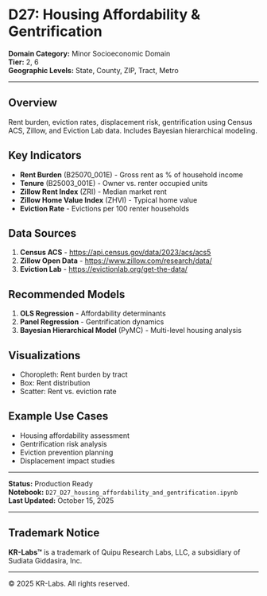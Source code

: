 # D27: Housing Affordability & Gentrification

**Domain Category:** Minor Socioeconomic Domain  
**Tier:** 2, 6  
**Geographic Levels:** State, County, ZIP, Tract, Metro

---

## Overview

Rent burden, eviction rates, displacement risk, gentrification using Census ACS, Zillow, and Eviction Lab data. Includes Bayesian hierarchical modeling.

## Key Indicators

- **Rent Burden** (B25070_001E) - Gross rent as % of household income
- **Tenure** (B25003_001E) - Owner vs. renter occupied units
- **Zillow Rent Index** (ZRI) - Median market rent
- **Zillow Home Value Index** (ZHVI) - Typical home value
- **Eviction Rate** - Evictions per 100 renter households

## Data Sources

1. **Census ACS** - https://api.census.gov/data/2023/acs/acs5
2. **Zillow Open Data** - https://www.zillow.com/research/data/
3. **Eviction Lab** - https://evictionlab.org/get-the-data/

## Recommended Models

1. **OLS Regression** - Affordability determinants
2. **Panel Regression** - Gentrification dynamics
3. **Bayesian Hierarchical Model** (PyMC) - Multi-level housing analysis

## Visualizations

- Choropleth: Rent burden by tract
- Box: Rent distribution
- Scatter: Rent vs. eviction rate

## Example Use Cases

- Housing affordability assessment
- Gentrification risk analysis
- Eviction prevention planning
- Displacement impact studies

---

**Status:** Production Ready  
**Notebook:** `D27_D27_housing_affordability_and_gentrification.ipynb`  
**Last Updated:** October 15, 2025

---

## Trademark Notice

**KR-Labs™** is a trademark of Quipu Research Labs, LLC, a subsidiary of Sudiata Giddasira, Inc.

---

© 2025 KR-Labs. All rights reserved.
